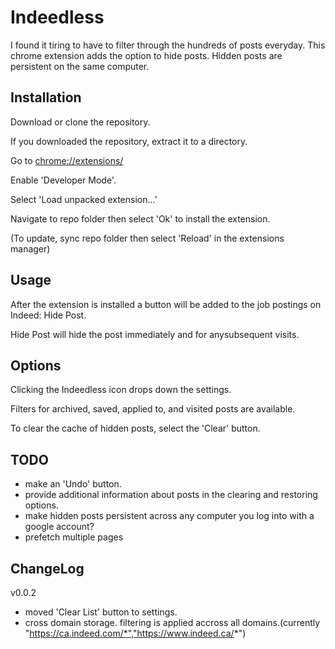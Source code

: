 # Indeedless
I found it tiring to have to filter through the hundreds of posts everyday. This chrome extension adds the option to hide posts. Hidden posts are persistent on the same computer. 

## Installation

Download or clone the repository.

If you downloaded the repository, extract it to a directory.

Go to [chrome://extensions/](chrome://extensions/) 

Enable 'Developer Mode'.

Select 'Load unpacked extension...'

Navigate to repo folder then select 'Ok' to install the extension.

(To update, sync repo folder then select 'Reload' in the extensions manager)

## Usage

After the extension is installed a button will be added to the job postings on Indeed: Hide Post.

Hide Post will hide the post immediately and for anysubsequent visits.

## Options

Clicking the Indeedless icon drops down the settings.

Filters for archived, saved, applied to, and visited posts are available.

To clear the cache of hidden posts, select the 'Clear' button.

## TODO

- make an 'Undo' button.
- provide additional information about posts in the clearing and restoring options.
- make hidden posts persistent across any computer you log into with a google account?
- prefetch multiple pages

## ChangeLog
v0.0.2 
- moved 'Clear List' button to settings. 
- cross domain storage. filtering is applied accross all domains.(currently "https://ca.indeed.com/*","https://www.indeed.ca/*")
